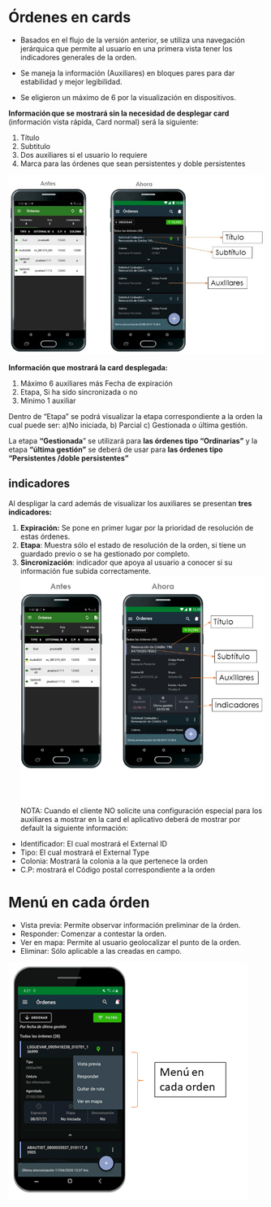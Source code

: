 # Órdenes en cards

- Basados en el flujo de la versión anterior, se utiliza una navegación jerárquica que permite al usuario en una primera vista tener los indicadores generales de la orden.​

- Se maneja la información (Auxiliares) en bloques pares para dar estabilidad y mejor legibilidad.​

- Se eligieron un máximo de 6 por la visualización en dispositivos.​

**​Información que se mostrará sin la necesidad de desplegar card** 
(información vista rápida, Card normal) será la siguiente:  

1. Título
1. Subtitulo
1. Dos auxiliares si el usuario lo requiere
1. Marca para las órdenes que sean persistentes y doble persistentes 


![Card no desplegada.jpg](/assets/Card%20no%20desplegada-d82b814e-c3c7-414f-9b9d-6df150263224.jpg)

**Información que mostrará la card desplegada:**
1.  Máximo 6 auxiliares más Fecha de expiración
1.  Etapa, Si ha sido sincronizada o no
1.  Mínimo 1 auxiliar 

Dentro de “Etapa” se podrá visualizar la etapa correspondiente a la orden la cual puede ser: a)No iniciada, b) Parcial c) Gestionada o última gestión. 

La etapa **“Gestionada**” se utilizará para **las órdenes tipo “Ordinarias”** y la etapa **“última gestión”** se deberá de usar para **las órdenes tipo “Persistentes /doble persistentes”**  


## **indicadores**

Al despligar la card además de visualizar los auxiliares se presentan **tres indicadores:**
1. **Expiración:** Se pone en primer lugar por la prioridad de resolución de estas órdenes.
1. **Etapa**: Muestra sólo el estado de resolución de la orden, si tiene un guardado previo o se ha gestionado por completo.
1. **Sincronización**: indicador que apoya al usuario a conocer si su información fue subida correctamente.
![Diapositiva1.png](/assets/Diapositiva1-36c16a5a-c872-42cd-b056-8370efff37ce.png)
NOTA: Cuando el cliente NO solicite una configuración especial para los auxiliares a mostrar en la card el aplicativo deberá de mostrar por default la siguiente información: 

- Identificador: El cual mostrará el External ID  
- Tipo: El cual mostrará el External Type 
- Colonia: Mostrará la colonia a la que pertenece la orden 
- C.P: mostrará el Código postal correspondiente a la orden  


# Menú en cada órden

- Vista previa: Permite observar información preliminar de la órden.​
- Responder: Comenzar a contestar la orden.​
- Ver en mapa: Permite al usuario geolocalizar el punto de la orden.​
- Eliminar: Sólo aplicable a las creadas en campo.

![Diapositiva1.PNG](/assets/Diapositiva1-ec8d0d4d-edee-4d81-8372-074b7b11a715.PNG)